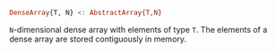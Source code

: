 ```julia
DenseArray{T, N} <: AbstractArray{T,N}
```

`N`-dimensional dense array with elements of type `T`. The elements of a dense array are stored contiguously in memory.
